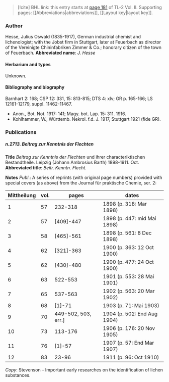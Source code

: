 > [!cite] BHL link: this entry starts at [page 181](https://www.biodiversitylibrary.org/page/33068423) of TL-2 Vol. II.
> Supporting pages: [[Abbreviations|abbreviations]], [[Layout key|layout key]].

### Author

Hesse, Julius Oswald (1835-1917), German industrial chemist and lichenologist; with the Jobst firm in Stuttgart, later at Feuerbach as director of the Vereinigte Chininfabriken Zimmer & Co.; honorary citizen of the town of Feuerbach. 
**Abbreviated name**: *J. Hesse*

#### Herbarium and types

Unknown.

#### Bibliography and biography

Barnhart 2: 168; CSP 12: 331, 15: 813-815; DTS 4: xlv; GR p. 165-166; LS 12161-12179, suppl. 11462-11467.
- Anon., Bot. Not. 1917: 141; Magy. bot. Lap. 15: 311. 1916.
- Kohlhammer, W., Württemb. Nekrol. f.d. J. 1917, Stuttgart 1921 (fide GR).

### Publications

##### n.2713. Beitrag zur Kenntnis der Flechten

**Title**
*Beitrag zur Kenntnis der Flechten* und ihrer characteriktischen Bestandtheile. Leipzig (Johann Ambrosius Barth) 1898-1911. Oct.
**Abbreviated title**: *Beitr. Kenntn. Flecht.*

**Notes**
*Publ*.: A series of reprints (with original page numbers) provided with special covers (as above) from the Journal für praktische Chemie, ser. 2:

|Mittheilung	|vol.	|pages	|dates|
|---	|---	|---	|---	|
|1	|57	|232-318	|1898 (p. 318: Mar 1898)|
|2	|57	|\[409\]-447	|1898 (p. 447: mid Mai 1898)|
|3	|58	|\[465\]-561	|1898 (p. 561: 8 Dec 1898)|
|4	|62	|\[321\]-363	|1900 (p. 363: 12 Oct 1900)|
|5	|62	|\[430\]-480	|1900 (p. 477: 24 Oct 1900)|
|6	|63	|522-553	|1901 (p. 553: 28 Mai 1901)|
|7	|65	|537-563	|1902 (p. 563: 20 Mar 1902)|
|8	|68	|\[1\]-71	|1903 (p. 71: Mai 1903)|
|9	|70	|449-502, 503, err.\]	|1904 (p. 502: End Aug 1904)|
|10	|73	|113-176	|1906 (p. 176: 20 Nov 1905)|
|11	|76	|\[1\]-57	|1907 (p. 57: End Mar 1907)|
|12	|83	|23-96	|1911 (p. 96: Oct 1910)|

*Copy*: Stevenson – Important early researches on the identification of lichen substances.

